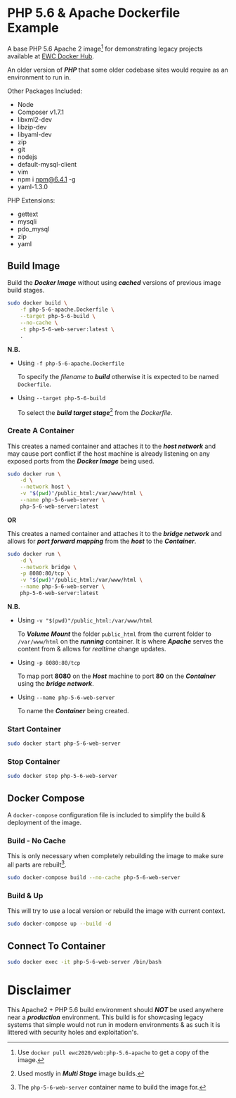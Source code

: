 # PHP 5.6 & Apache Dockerfile Example

A base PHP 5.6 Apache 2 image[^docker_pull_cmd_note] for demonstrating legacy projects available at [EWC Docker Hub](https://hub.docker.com/r/ewc2020/web).

An older version of ***PHP*** that some older codebase sites would require as an environment to run in.

Other Packages Included:

- Node
- Composer v1.7.1
- libxml2-dev
- libzip-dev
- libyaml-dev
- zip
- git
- nodejs
- default-mysql-client
- vim
- npm i npm@6.4.1 -g
- yaml-1.3.0

PHP Extensions:

- gettext 
- mysqli 
- pdo_mysql 
- zip
- yaml

## Build Image

Build the ***Docker Image*** without using ***cached*** versions of previous image build stages.

```bash
sudo docker build \
    -f php-5-6-apache.Dockerfile \
    --target php-5-6-build \
    --no-cache \
    -t php-5-6-web-server:latest \
    .
```

**N.B.**

- Using `-f php-5-6-apache.Dockerfile`

    To specify the *filename* to ***build*** otherwise it is expected to be named `Dockerfile`.

- Using `--target php-5-6-build`

    To select the ***build target stage***[^multi_stage_builds_note] from the *Dockerfile*.

### Create A Container

This creates a named container and attaches it to the ***host network*** and may cause port conflict if the host machine is already listening on any exposed ports from the ***Docker Image*** being used.

```bash
sudo docker run \
    -d \
    --network host \
    -v "$(pwd)"/public_html:/var/www/html \
    --name php-5-6-web-server \
    php-5-6-web-server:latest
```

**OR**

This creates a named container and attaches it to the ***bridge network*** and allows for ***port forward mapping*** from the ***host*** to the ***Container***.

```bash
sudo docker run \
    -d \
    --network bridge \
    -p 8080:80/tcp \
    -v "$(pwd)"/public_html:/var/www/html \
    --name php-5-6-web-server \
    php-5-6-web-server:latest
```

**N.B.**

- Using `-v "$(pwd)"/public_html:/var/www/html`

    To ***Volume Mount*** the folder `public_html` from the current folder to `/var/www/html` on the ***running*** container. It is where ***Apache*** serves the content from & allows for *realtime* change updates.

- Using `-p 8080:80/tcp` 

    To map port **8080** on the ***Host*** machine to port **80** on the ***Container*** using the ***bridge network***.

- Using `--name php-5-6-web-server`

    To name the ***Container*** being created.

### Start Container

```bash
sudo docker start php-5-6-web-server
```

### Stop Container

```bash
sudo docker stop php-5-6-web-server
```

## Docker Compose

A `docker-compose` configuration file is included to simplify the build & deployment of the image.

### Build - No Cache

This is only necessary when completely rebuilding the image to make sure all parts are rebuilt[^compose_name_note].

```bash
sudo docker-compose build --no-cache php-5-6-web-server
```

### Build & Up

This will try to use a local version or rebuild the image with current context.

```bash
sudo docker-compose up --build -d
```

## Connect To Container

```bash
sudo docker exec -it php-5-6-web-server /bin/bash
```

# Disclaimer

This Apache2 + PHP 5.6 build environment should ***NOT*** be used anywhere near a ***production*** environment. This build is for showcasing legacy systems that simple would not run in modern environments & as such it is littered with security holes and exploitation's.

[^docker_pull_cmd_note]: Use `docker pull ewc2020/web:php-5.6-apache` to get a copy of the image.

[^multi_stage_builds_note]: Used mostly in ***Multi Stage*** image builds.

[^compose_name_note]: The `php-5-6-web-server` container name to build the image for.
